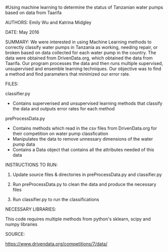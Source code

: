 #Using machine learning to determine the status of Tanzanian water pumps based on data from Taarifa

AUTHORS: Emily Wu and Katrina Midgley 

DATE: May 2016

SUMMARY:
We were interested in using Machine Learning methods to correctly classify
water pumps in Tanzania as working, needing repair, or broken based on data
collected for each water pump in the country. The data were obtained from 
DrivenData.org, which obtained the data from Taarifa. Our program
processes the data and then runs multiple supervised, unsupervised and ensemble
learning techniques. Our objective was to find a method and find parameters that 
minimized our error rate.

FILES:

classifier.py
- Contains superverised and unsupervised learning methods that classify the 
  data and outputs error rates for each method

preProcessData.py
- Contains methods which read in the csv files from DrivenData.org for their
  competition on water pump classfication
- Manipulates the data to remove unnessary dimensions of the water pump data
- Contains a Data object that contains all the attributes needed of this data

INSTRUCTIONS TO RUN:

1) Update source files & directories in preProcessData.py and classifier.py

2) Run preProcessData.py to clean the data and produce the necessary files

3) Run classifier.py to run the classifications

NECESSARY LIBRARIES:

This code requires multiple methods from python's sklearn, scipy and numpy libraries

SOURCE:

https://www.drivendata.org/competitions/7/data/


